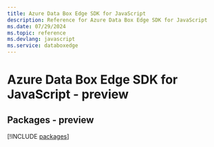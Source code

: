 ```yaml
---
title: Azure Data Box Edge SDK for JavaScript
description: Reference for Azure Data Box Edge SDK for JavaScript
ms.date: 07/29/2024
ms.topic: reference
ms.devlang: javascript
ms.service: databoxedge
---
```

# Azure Data Box Edge SDK for JavaScript - preview
## Packages - preview
[!INCLUDE [packages](data-box-edge-index.md)]
